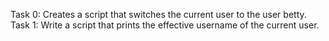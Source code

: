 Task 0: Creates a script that switches the current user to the user betty.
Task 1: Write a script that prints the effective username of the current user.
